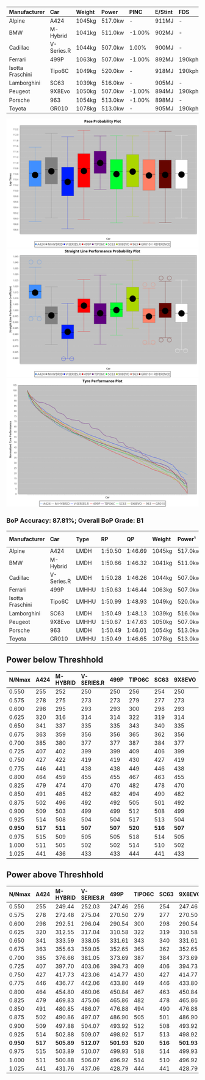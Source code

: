 | Manufacturer     | Car        | Weight | Power   | PINC    | E/Stint | FDS     |
|:-|:-|:-|:-|:-|:-|:-|
| Alpine           | A424       | 1045kg | 517.0kw |    -    | 911MJ   |    -    |
| BMW              | M-Hybrid   | 1041kg | 511.0kw | -1.00%  | 902MJ   |    -    |
| Cadillac         | V-Series.R | 1044kg | 507.0kw | 1.00%   | 900MJ   |    -    |
| Ferrari          | 499P       | 1063kg | 507.0kw | -1.00%  | 892MJ   | 190kph  |
| Isotta Fraschini | Tipo6C     | 1049kg | 520.0kw |    -    | 918MJ   | 190kph  |
| Lamborghini      | SC63       | 1039kg | 516.0kw |    -    | 905MJ   |    -    |
| Peugeot          | 9X8Evo     | 1050kg | 507.0kw | -1.00%  | 894MJ   | 190kph  |
| Porsche          | 963        | 1054kg | 513.0kw | -1.00%  | 898MJ   |    -    |
| Toyota           | GR010      | 1078kg | 513.0kw |    -    | 905MJ   | 190kph  |

![PACECHART](./IMG/ACOMETHOD.png)
![STRAIGHTLINEPERFORMANCECHART](./IMG/ACOMETHOD_sp.png)
![TYREPERFORMANCECHART](./IMG/ACOMETHOD_tw.png)

### BoP Accuracy: 87.81%; Overall BoP Grade: B1
| Manufacturer     | Car        | Type  | RP      | QP      | Weight | Power¹  | Threshhold | PINC    | Power²   | E/Stint | AVG Vmax  | FDS     | RDLC | L/Stint | BOP-Grade | Model Accuracy | Model Points | Match%  | SimDiff |
|:-|:-|:-|:-|:-|:-|:-|:-|:-|:-|:-|:-|:-|:-|:-|:-|:-|:-|:-|:-|
| Alpine           | A424       | LMDH  | 1:50.50 | 1:46.69 | 1045kg | 517.0kw | 210.0kph   |    -    | 517.00kw |  911MJ  | 293.75kph |    -    | 1.01 | 33      | -B1       | 100.00%        | 635          | 87.45%  | #       |
| BMW              | M-Hybrid   | LMDH  | 1:50.66 | 1:46.32 | 1041kg | 511.0kw | 210.0kph   | -1.00%  | 505.90kw |  902MJ  | 290.15kph |    -    | 1.01 | 33      | ~A1       | 100.00%        | 1696         | 100.00% | #       |
| Cadillac         | V-Series.R | LMDH  | 1:50.28 | 1:46.26 | 1044kg | 507.0kw | 210.0kph   | 1.00%   | 512.10kw |  900MJ  | 287.97kph |    -    | 1.02 | 33      | -A2       | 98.34%         | 1841         | 92.11%  | #       |
| Ferrari          | 499P       | LMHHU | 1:50.63 | 1:46.44 | 1063kg | 507.0kw | 210.0kph   | -1.00%  | 501.90kw |  892MJ  | 289.81kph | 190kph  | 1.03 | 33      | ~A1       | 100.00%        | 1773         | 99.12%  | #       |
| Isotta Fraschini | Tipo6C     | LMHHU | 1:50.99 | 1:48.93 | 1049kg | 520.0kw | 210.0kph   |    -    | 520.00kw |  918MJ  | 291.44kph | 190kph  | 1.05 | 33      | +Ω1       | 100.00%        | 66           | 37.80%  | #       |
| Lamborghini      | SC63       | LMDH  | 1:50.49 | 1:48.13 | 1039kg | 516.0kw | 210.0kph   |    -    | 516.00kw |  905MJ  | 291.88kph |    -    | 1.04 | 33      | ~A1       | 100.00%        | 504          | 97.51%  | #       |
| Peugeot          | 9X8Evo     | LMHHU | 1:50.67 | 1:47.63 | 1050kg | 507.0kw | 210.0kph   | -1.00%  | 501.90kw |  894MJ  | 291.35kph | 190kph  | 1.00 | 33      | +C1       | 100.00%        | 249          | 76.31%  | #       |
| Porsche          | 963        | LMDH  | 1:50.49 | 1:46.01 | 1054kg | 513.0kw | 210.0kph   | -1.00%  | 507.90kw |  898MJ  | 289.56kph |    -    | 1.00 | 33      | ~A1       | 99.96%         | 4880         | 100.00% | #       |
| Toyota           | GR010      | LMHHU | 1:50.49 | 1:46.65 | 1078kg | 513.0kw | 210.0kph   |    -    | 513.00kw |  905MJ  | 289.31kph | 190kph  | 1.00 | 33      | ~A1       | 99.96%         | 2429         | 100.00% | #       |

## Power below Threshhold
| N/Nmax    | A424    | M-HYBRID | V-SERIES.R | 499P    | TIPO6C  | SC63    | 9X8EVO  | 963     | GR010   |
|:-|:-|:-|:-|:-|:-|:-|:-|:-|:-|
|  0.550    |  255    |  252     |  250       |  250    |  256    |  254    |  250    |  253    |  253    |
|  0.575    |  278    |  275     |  273       |  273    |  279    |  277    |  273    |  276    |  276    |
|  0.600    |  298    |  295     |  293       |  293    |  300    |  298    |  293    |  296    |  296    |
|  0.625    |  320    |  316     |  314       |  314    |  322    |  319    |  314    |  317    |  317    |
|  0.650    |  341    |  337     |  335       |  335    |  343    |  340    |  335    |  338    |  338    |
|  0.675    |  363    |  359     |  356       |  356    |  365    |  362    |  356    |  360    |  360    |
|  0.700    |  385    |  380     |  377       |  377    |  387    |  384    |  377    |  382    |  382    |
|  0.725    |  407    |  402     |  399       |  399    |  409    |  406    |  399    |  403    |  403    |
|  0.750    |  427    |  422     |  419       |  419    |  430    |  427    |  419    |  424    |  424    |
|  0.775    |  446    |  441     |  438       |  438    |  449    |  446    |  438    |  443    |  443    |
|  0.800    |  464    |  459     |  455       |  455    |  467    |  463    |  455    |  461    |  461    |
|  0.825    |  479    |  474     |  470       |  470    |  482    |  478    |  470    |  476    |  476    |
|  0.850    |  491    |  485     |  482       |  482    |  494    |  490    |  482    |  487    |  487    |
|  0.875    |  502    |  496     |  492       |  492    |  505    |  501    |  492    |  498    |  498    |
|  0.900    |  509    |  503     |  499       |  499    |  512    |  508    |  499    |  505    |  505    |
|  0.925    |  514    |  508     |  504       |  504    |  517    |  513    |  504    |  510    |  510    |
| **0.950** | **517** | **511**  | **507**    | **507** | **520** | **516** | **507** | **513** | **513** |
|  0.975    |  515    |  509     |  505       |  505    |  518    |  514    |  505    |  511    |  511    |
|  1.000    |  511    |  505     |  502       |  502    |  514    |  510    |  502    |  507    |  507    |
|  1.025    |  441    |  436     |  433       |  433    |  444    |  441    |  433    |  438    |  438    |

## Power above Threshhold
| N/Nmax    | A424    | M-HYBRID   | V-SERIES.R | 499P       | TIPO6C  | SC63    | 9X8EVO     | 963        | GR010   |
|:-|:-|:-|:-|:-|:-|:-|:-|:-|:-|
|  0.550    |  255    |  249.44    |  252.03    |  247.46    |  256    |  254    |  247.46    |  250.43    |  253    |
|  0.575    |  278    |  272.48    |  275.04    |  270.50    |  279    |  277    |  270.50    |  273.47    |  276    |
|  0.600    |  298    |  292.51    |  296.04    |  290.54    |  300    |  298    |  290.54    |  293.50    |  296    |
|  0.625    |  320    |  312.55    |  317.04    |  310.58    |  322    |  319    |  310.58    |  314.54    |  317    |
|  0.650    |  341    |  333.59    |  338.05    |  331.61    |  343    |  340    |  331.61    |  335.57    |  338    |
|  0.675    |  363    |  355.63    |  359.05    |  352.65    |  365    |  362    |  352.65    |  356.61    |  360    |
|  0.700    |  385    |  376.66    |  381.05    |  373.69    |  387    |  384    |  373.69    |  377.65    |  382    |
|  0.725    |  407    |  397.70    |  403.06    |  394.73    |  409    |  406    |  394.73    |  399.68    |  403    |
|  0.750    |  427    |  417.73    |  423.06    |  414.77    |  430    |  427    |  414.77    |  419.72    |  424    |
|  0.775    |  446    |  436.77    |  442.06    |  433.80    |  449    |  446    |  433.80    |  438.75    |  443    |
|  0.800    |  464    |  454.80    |  460.06    |  450.84    |  467    |  463    |  450.84    |  455.78    |  461    |
|  0.825    |  479    |  469.83    |  475.06    |  465.86    |  482    |  478    |  465.86    |  470.81    |  476    |
|  0.850    |  491    |  480.85    |  486.07    |  476.88    |  494    |  490    |  476.88    |  482.83    |  487    |
|  0.875    |  502    |  490.86    |  497.07    |  486.90    |  505    |  501    |  486.90    |  492.84    |  498    |
|  0.900    |  509    |  497.88    |  504.07    |  493.92    |  512    |  508    |  493.92    |  499.86    |  505    |
|  0.925    |  514    |  502.88    |  509.07    |  498.92    |  517    |  513    |  498.92    |  504.86    |  510    |
| **0.950** | **517** | **505.89** | **512.07** | **501.93** | **520** | **516** | **501.93** | **507.87** | **513** |
|  0.975    |  515    |  503.89    |  510.07    |  499.93    |  518    |  514    |  499.93    |  505.87    |  511    |
|  1.000    |  511    |  500.88    |  506.07    |  496.92    |  514    |  510    |  496.92    |  502.86    |  507    |
|  1.025    |  441    |  431.76    |  437.06    |  428.79    |  444    |  441    |  428.79    |  433.74    |  438    |

